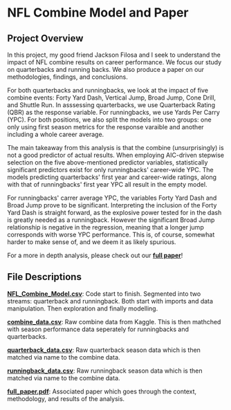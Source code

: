 # NFL Combine Model and Paper
## Project Overview
In this project, my good friend Jackson Filosa and I seek to understand the impact of NFL combine results on career performance.  We focus our study on quarterbacks and running backs.  We also produce a paper on our methodologies, findings, and conclusions.

For both quarterbacks and runningbacks, we look at the impact of five combine events: Forty Yard Dash, Vertical Jump, Broad Jump, Cone Drill, and Shuttle Run.  In asssessing quarterbacks, we use Quarterback Rating (QBR) as the response variable.  For runningbacks, we use Yards Per Carry (YPC).  For both positions, we also split the models into two groups: one only using first season metrics for the response varaible and another including a whole career average. 

The main takeaway from this analysis is that the combine (unsurprisingly) is not a good predictor of actual results.  When employing AIC-driven stepwise selection on the five above-mentioned predictor variables, statistically significant predictors exist for only runningbacks' career-wide YPC. The models predicting quarterbacks' first year and career-wide ratings, along with that of runningbacks' first year YPC all result in the empty model.

For runningbacks' carrer average YPC, the variables Forty Yard Dash and Broad Jump prove to be significant.  Interpreting the inclusion of the Forty Yard Dash is straight forward, as the explosive power tested for in the dash is greatly needed as a runningback.  However the significant Broad Jump relationship is negative in the regression, meaning that a longer jump corresponds with worse YPC performance.  This is, of course, somewhat harder to make sense of, and we deem it as likely spurious.  

For a more in depth analysis, please check out our [**full paper**](full_paper.pdf)!

## File Descriptions
[**NFL_Combine_Model.csv**](NFL_Combine_Model.csv): Code start to finish. Segmented into two streams: quarterback and runningback.  Both start with imports and data manipulation.  Then exploration and finally modelling. 

[**combine_data.csv**](combine_data.csv): Raw combine data from Kaggle.  This is then mathched with season performance data seperately for runningbacks and quarterbacks.

[**quarterback_data.csv**](quarterback_data.csv): Raw quarterback season data which is then matched via name to the combine data.

[**runningback_data.csv**](runningback_data.csv): Raw runningback season data which is then matched via name to the combine data.

[**full_paper.pdf**](full_paper.pdf): Associated paper which goes through the context, methodology, and results of the analysis.  
